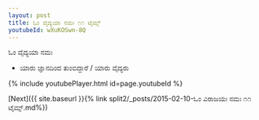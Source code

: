 ```yaml
---
layout: post
title: ಓಂ ವೈದ್ಯಯಾ ನಮಃ ೧೧ ಟೈಮ್ಸ್
youtubeId: wXuKOSwn-8Q
---
```

 
 
 ಓಂ ವೈದ್ಯಯಾ ನಮಃ  
 
 -  ಯಾರು ಜ್ಞಾನದಿಂದ ತುಂಬಿದ್ದಾರೆ / ಯಾರು ವೈದ್ಯರು 
 
  
 
  
 
 
 
 
 
 


{% include youtubePlayer.html id=page.youtubeId %}
 
[Next]({{ site.baseurl }}{% link  split2/_posts/2015-02-10-ಓಂ ವಿರಾಜಯಃ ನಮಃ ೧೧ ಟೈಮ್ಸ್.md%})
 
